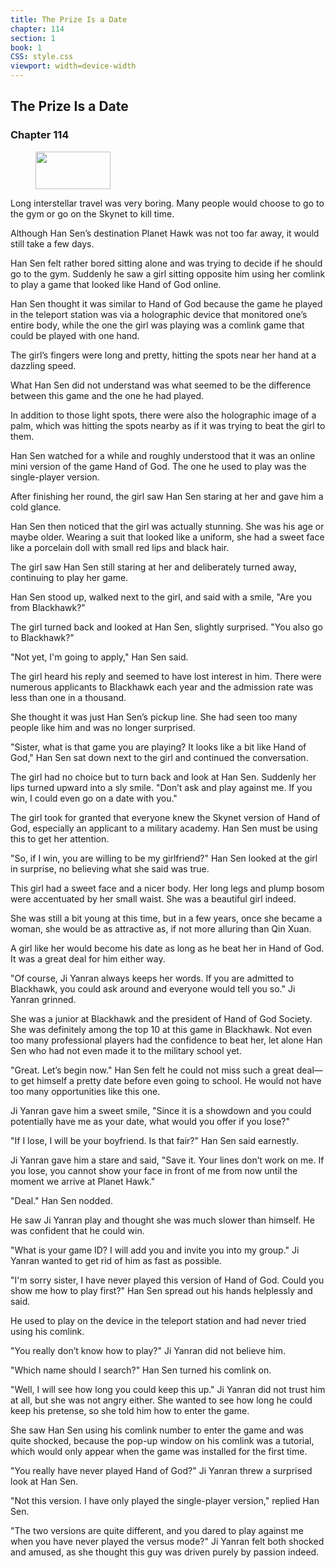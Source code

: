 ```yaml
---
title: The Prize Is a Date
chapter: 114
section: 1
book: 1
CSS: style.css
viewport: width=device-width
---
```


## The Prize Is a Date

### Chapter 114

<figure>
	<img src="../Images/gem.gif" alt="" id="gem" width="120" height="60" />
</figure>

Long interstellar travel was very boring. Many people would choose to go to the gym or go on the Skynet to kill time.

Although Han Sen’s destination Planet Hawk was not too far away, it would still take a few days.

Han Sen felt rather bored sitting alone and was trying to decide if he should go to the gym. Suddenly he saw a girl sitting opposite him using her comlink to play a game that looked like Hand of God online.

Han Sen thought it was similar to Hand of God because the game he played in the teleport station was via a holographic device that monitored one’s entire body, while the one the girl was playing was a comlink game that could be played with one hand.

The girl’s fingers were long and pretty, hitting the spots near her hand at a dazzling speed.

What Han Sen did not understand was what seemed to be the difference between this game and the one he had played.

In addition to those light spots, there were also the holographic image of a palm, which was hitting the spots nearby as if it was trying to beat the girl to them.

Han Sen watched for a while and roughly understood that it was an online mini version of the game Hand of God. The one he used to play was the single-player version.

After finishing her round, the girl saw Han Sen staring at her and gave him a cold glance.

Han Sen then noticed that the girl was actually stunning. She was his age or maybe older. Wearing a suit that looked like a uniform, she had a sweet face like a porcelain doll with small red lips and black hair.

The girl saw Han Sen still staring at her and deliberately turned away, continuing to play her game.

Han Sen stood up, walked next to the girl, and said with a smile, "Are you from Blackhawk?"

The girl turned back and looked at Han Sen, slightly surprised. "You also go to Blackhawk?"

"Not yet, I'm going to apply," Han Sen said.

The girl heard his reply and seemed to have lost interest in him. There were numerous applicants to Blackhawk each year and the admission rate was less than one in a thousand.

She thought it was just Han Sen’s pickup line. She had seen too many people like him and was no longer surprised.

"Sister, what is that game you are playing? It looks like a bit like Hand of God," Han Sen sat down next to the girl and continued the conversation.

The girl had no choice but to turn back and look at Han Sen. Suddenly her lips turned upward into a sly smile. "Don’t ask and play against me. If you win, I could even go on a date with you."

The girl took for granted that everyone knew the Skynet version of Hand of God, especially an applicant to a military academy. Han Sen must be using this to get her attention.

"So, if I win, you are willing to be my girlfriend?" Han Sen looked at the girl in surprise, no believing what she said was true.

This girl had a sweet face and a nicer body. Her long legs and plump bosom were accentuated by her small waist. She was a beautiful girl indeed.

She was still a bit young at this time, but in a few years, once she became a woman, she would be as attractive as, if not more alluring than Qin Xuan.

A girl like her would become his date as long as he beat her in Hand of God. It was a great deal for him either way.

"Of course, Ji Yanran always keeps her words. If you are admitted to Blackhawk, you could ask around and everyone would tell you so." Ji Yanran grinned.

She was a junior at Blackhawk and the president of Hand of God Society. She was definitely among the top 10 at this game in Blackhawk. Not even too many professional players had the confidence to beat her, let alone Han Sen who had not even made it to the military school yet.

"Great. Let’s begin now." Han Sen felt he could not miss such a great deal—to get himself a pretty date before even going to school. He would not have too many opportunities like this one.

Ji Yanran gave him a sweet smile, "Since it is a showdown and you could potentially have me as your date, what would you offer if you lose?"

"If I lose, I will be your boyfriend. Is that fair?" Han Sen said earnestly.

Ji Yanran gave him a stare and said, "Save it. Your lines don’t work on me. If you lose, you cannot show your face in front of me from now until the moment we arrive at Planet Hawk."

"Deal." Han Sen nodded.

He saw Ji Yanran play and thought she was much slower than himself. He was confident that he could win.

"What is your game ID? I will add you and invite you into my group." Ji Yanran wanted to get rid of him as fast as possible.

"I'm sorry sister, I have never played this version of Hand of God. Could you show me how to play first?" Han Sen spread out his hands helplessly and said.

He used to play on the device in the teleport station and had never tried using his comlink.

"You really don’t know how to play?" Ji Yanran did not believe him.

"Which name should I search?" Han Sen turned his comlink on.

"Well, I will see how long you could keep this up." Ji Yanran did not trust him at all, but she was not angry either. She wanted to see how long he could keep his pretense, so she told him how to enter the game.

She saw Han Sen using his comlink number to enter the game and was quite shocked, because the pop-up window on his comlink was a tutorial, which would only appear when the game was installed for the first time.

"You really have never played Hand of God?" Ji Yanran threw a surprised look at Han Sen.

"Not this version. I have only played the single-player version," replied Han Sen.

"The two versions are quite different, and you dared to play against me when you have never played the versus mode?" Ji Yanran felt both shocked and amused, as she thought this guy was driven purely by passion indeed.